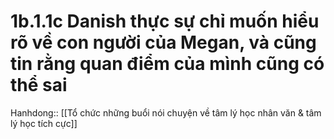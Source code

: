 # 1b.1.1c Danish thực sự chỉ muốn hiểu rõ về con người của Megan, và cũng tin rằng quan điểm của mình cũng có thể sai
Hanhdong:: [[Tổ chức những buổi nói chuyện về tâm lý học nhân văn & tâm lý học tích cực]]